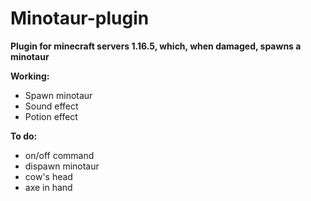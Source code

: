 # Minotaur-plugin
<b>Plugin for minecraft servers 1.16.5, which, when damaged, spawns a minotaur</b>

<b>Working:</b>
  * Spawn minotaur
  * Sound effect
  * Potion effect

<b>To do:</b>
  * on/off command
  * dispawn minotaur
  * cow's head
  * axe in hand
